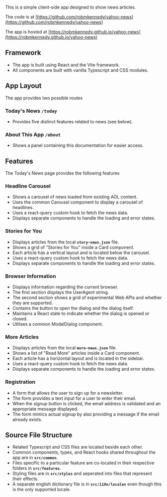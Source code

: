 This is a simple client-side app designed to show news articles.

The code is at [https://github.com/robmkennedy/yahoo-news](https://github.com/robmkennedy/yahoo-news)

The app is hosted at [https://robmkennedy.github.io/yahoo-news](https://robmkennedy.github.io/yahoo-news)

## Framework

- The app is built using React and the Vite framework.
- All components are built with vanilla Typescript and CSS modules.


## App Layout

The app provides two possible routes

### Today's News `/today`
- Provides five distinct features related to news (see below).

### About This App `/about`
- Shows a panel containing this documentation for easier access.


## Features

The Today's News page provides the following features

### Headline Carousel

* Shows a carousel of news loaded from existing AOL content.
* Uses the common Carousel component to display a carousel of headlines.
* Uses a react-query custom hook to fetch the news data.
* Displays separate components to handle the loading and error states.

### Stories for You

* Displays articles from the local **`story-news.json`** file.
* Shows a grid of "Stories for You" inside a Card component.
* Each article has a vertical layout and is located below the carousel.
* Uses a react-query custom hook to fetch the news data.
* Displays separate components to handle the loading and error states.


### Browser Information

* Displays information regarding the current browser.
* The first section displays the UserAgent string.
* The second section shows a grid of experimental Web APIs and whether they are supported.
* Contains the button to open the dialog and the dialog itself.
* Maintains a React state to indicate whether the dialog is opened or closed.
* Utilises a common ModalDialog component.


### More Articles

* Displays articles from the local **`more-news.json`** file.
* Shows a list of "Read More" articles inside a Card component.
* Each article has a horizontal layout and is located in the sidebar.
* Uses a react-query custom hook to fetch the news data.
* Displays separate components to handle the loading and error states.

### Registration

* A form that allows the user to sign up for a newsletter.
* The form provides a text input for a user to enter their email.
* When the signup button is clicked, the email address is validated and an appropriate message displayed.
* The form mimics actual signup by also providing a message if the email already exists.


## Source File Structure
- Related Typescript and CSS files are located beside each other.
- Common components, types, and React hooks shared throughout the app are in **`src/common`**.
- Files specific to a particular feature are co-located in their respective folders in **`src/features`**.
- Styling files are in **`src/styles`** and seperated into files that represent their effects.
- A separate english dictionary file is in **`src/i18n/locales`** even though this is the only supported locale.